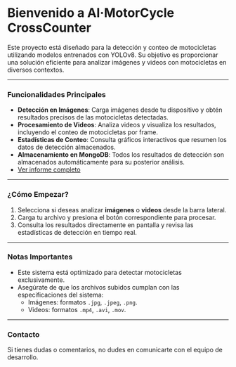 # Bienvenido a AI·MotorCycle CrossCounter
Este proyecto está diseñado para la detección y conteo de motocicletas utilizando modelos entrenados con YOLOv8. Su objetivo es proporcionar una solución eficiente para analizar imágenes y videos con motocicletas en diversos contextos.

---

### Funcionalidades Principales

- **Detección en Imágenes**: Carga imágenes desde tu dispositivo y obtén resultados precisos de las motocicletas detectadas.
- **Procesamiento de Videos**: Analiza videos y visualiza los resultados, incluyendo el conteo de motocicletas por frame.
- **Estadísticas de Conteo**: Consulta gráficos interactivos que resumen los datos de detección almacenados.
- **Almacenamiento en MongoDB**: Todos los resultados de detección son almacenados automáticamente para su posterior análisis.
- [Ver informe completo](docs/INFORME.pdf)

---

### ¿Cómo Empezar?

1. Selecciona si deseas analizar **imágenes** o **videos** desde la barra lateral.
2. Carga tu archivo y presiona el botón correspondiente para procesar.
3. Consulta los resultados directamente en pantalla y revisa las estadísticas de detección en tiempo real.

---

### Notas Importantes

- Este sistema está optimizado para detectar motocicletas exclusivamente.
- Asegúrate de que los archivos subidos cumplan con las especificaciones del sistema:
  - Imágenes: formatos `.jpg`, `.jpeg`, `.png`.
  - Videos: formatos `.mp4`, `.avi`, `.mov`.

---

### Contacto

Si tienes dudas o comentarios, no dudes en comunicarte con el equipo de desarrollo.
